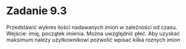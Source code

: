# Zadanie 9.3
Przedstawić wykres ilości nadawanych imion w zależności od czasu. Wejście: imię, początek imienia. Można uwzględnić płeć. Aby uzyskać maksimum należy użytkownikowi pozwolić wpisać kilka roznych imion

